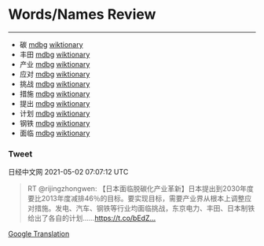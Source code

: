 
# Words/Names Review
___
- 碳 [mdbg](https://www.mdbg.net/chinese/dictionary?page=worddict&wdrst=0&wdqb=碳) [wiktionary](https://en.wiktionary.org/wiki/碳)
- 丰田 [mdbg](https://www.mdbg.net/chinese/dictionary?page=worddict&wdrst=0&wdqb=丰田) [wiktionary](https://en.wiktionary.org/wiki/丰田)
- 产业 [mdbg](https://www.mdbg.net/chinese/dictionary?page=worddict&wdrst=0&wdqb=产业) [wiktionary](https://en.wiktionary.org/wiki/产业)
- 应对 [mdbg](https://www.mdbg.net/chinese/dictionary?page=worddict&wdrst=0&wdqb=应对) [wiktionary](https://en.wiktionary.org/wiki/应对)
- 挑战 [mdbg](https://www.mdbg.net/chinese/dictionary?page=worddict&wdrst=0&wdqb=挑战) [wiktionary](https://en.wiktionary.org/wiki/挑战)
- 措施 [mdbg](https://www.mdbg.net/chinese/dictionary?page=worddict&wdrst=0&wdqb=措施) [wiktionary](https://en.wiktionary.org/wiki/措施)
- 提出 [mdbg](https://www.mdbg.net/chinese/dictionary?page=worddict&wdrst=0&wdqb=提出) [wiktionary](https://en.wiktionary.org/wiki/提出)
- 计划 [mdbg](https://www.mdbg.net/chinese/dictionary?page=worddict&wdrst=0&wdqb=计划) [wiktionary](https://en.wiktionary.org/wiki/计划)
- 钢铁 [mdbg](https://www.mdbg.net/chinese/dictionary?page=worddict&wdrst=0&wdqb=钢铁) [wiktionary](https://en.wiktionary.org/wiki/钢铁)
- 面临 [mdbg](https://www.mdbg.net/chinese/dictionary?page=worddict&wdrst=0&wdqb=面临) [wiktionary](https://en.wiktionary.org/wiki/面临)
### Tweet
日经中文网 2021-05-02 07:07:12 UTC
> RT @rijingzhongwen: 【日本面临脱碳化产业革新】日本提出到2030年度要比2013年度减排46％的目标。要实现目标，需要产业界从根本上调整应对措施。发电、汽车、钢铁等行业均面临挑战，东京电力、丰田、日本制铁给出了各自的计划……https://t.co/bEdZ…

[Google Translation](https://translate.google.com/?hi=en&tab=TT&sl=zh-CN&tl=en&op=translate&text=RT+%40rijingzhongwen%3A+%E3%80%90%E6%97%A5%E6%9C%AC%E9%9D%A2%E4%B8%B4%E8%84%B1%E7%A2%B3%E5%8C%96%E4%BA%A7%E4%B8%9A%E9%9D%A9%E6%96%B0%E3%80%91%E6%97%A5%E6%9C%AC%E6%8F%90%E5%87%BA%E5%88%B02030%E5%B9%B4%E5%BA%A6%E8%A6%81%E6%AF%942013%E5%B9%B4%E5%BA%A6%E5%87%8F%E6%8E%9246%EF%BC%85%E7%9A%84%E7%9B%AE%E6%A0%87%E3%80%82%E8%A6%81%E5%AE%9E%E7%8E%B0%E7%9B%AE%E6%A0%87%EF%BC%8C%E9%9C%80%E8%A6%81%E4%BA%A7%E4%B8%9A%E7%95%8C%E4%BB%8E%E6%A0%B9%E6%9C%AC%E4%B8%8A%E8%B0%83%E6%95%B4%E5%BA%94%E5%AF%B9%E6%8E%AA%E6%96%BD%E3%80%82%E5%8F%91%E7%94%B5%E3%80%81%E6%B1%BD%E8%BD%A6%E3%80%81%E9%92%A2%E9%93%81%E7%AD%89%E8%A1%8C%E4%B8%9A%E5%9D%87%E9%9D%A2%E4%B8%B4%E6%8C%91%E6%88%98%EF%BC%8C%E4%B8%9C%E4%BA%AC%E7%94%B5%E5%8A%9B%E3%80%81%E4%B8%B0%E7%94%B0%E3%80%81%E6%97%A5%E6%9C%AC%E5%88%B6%E9%93%81%E7%BB%99%E5%87%BA%E4%BA%86%E5%90%84%E8%87%AA%E7%9A%84%E8%AE%A1%E5%88%92%E2%80%A6%E2%80%A6https%3A%2F%2Ft.co%2FbEdZ%E2%80%A6)
